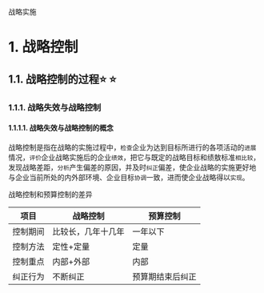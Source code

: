 战略实施

# 1. 战略控制

## 1.1. 战略控制的过程:star: :star: 

### 1.1.1. 战略失效与战略控制

#### 1.1.1.1. 战略失效与战略控制的概念

战略控制是指在战略的实施过程中，`检查`企业为达到目标所进行的各项活动的`进展`情况，`评价`企业战略实施后的企业`绩效`，把它与既定的战略目标和绩敖标准`相比较`，发现战略差距，`分析`产生偏差的原因，并及时`纠正`偏差，使企业战略的实施更好地与企业当前所处的内外部环境、企业目标`协调`一致，进而使企业战略得以`实现`。

战略控制和预算控制的差异

| 项目     | 战略控制           | 预算控制         |
|----------|--------------------|------------------|
| 控制期间 | 比较长，几年十几年 | 一年以下         |
| 控制方法 | 定性+定量          | 定量             |
| 控制重点 | 内部+外部          | 内部             |
| 纠正行为 | 不断纠正           | 预算期结束后纠正 |
